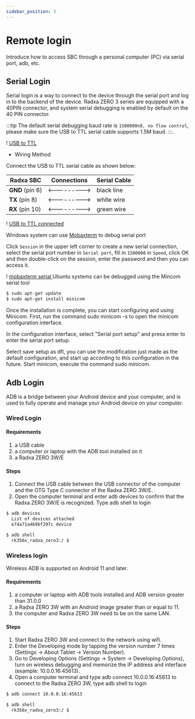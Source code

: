 ```yaml
---
sidebar_position: 3
---
```


# Remote login

Introduce how to access SBC through a personal computer (PC) via serial port, adb, etc.

## Serial Login

Serial login is a way to connect to the device through the serial port and log in to the backend of the device.
Radxa ZERO 3 series are equipped with a 40PIN connector, and system serial debugging is enabled by default on the 40 PIN connector.

:::tip
The default serial debugging baud rate is `1500000n8, no flow control`, please make sure the USB to TTL serial cable supports 1.5M baud.
:::.

! [USB to TTL](/img/accessories/600px-Usb2ttl-cable-definition.webp)

- Wiring Method

Connect the USB to TTL serial cable as shown below:

| Radxa SBC       | Connections | Serial Cable |
| --------------- | ----------- | ------------ |
| **GND** (pin 6) | <---------> | black line   |
| **TX** (pin 8)  | <---------> | white wire   |
| **RX** (pin 10) | <---------> | green wire   |

! [USB to TTL connected](/img/accessories/1000px-Serial-connection.webp)
<Tabs queryString="target">
<TabItem value="Windows" label="Windows">

Windows system can use [Mobaxterm](https://mobaxterm.mobatek.net/) to debug serial port

Click `Session` in the upper left corner to create a new serial connection, select the serial port number in `Serial port`, fill in `1500000` in `Speed`, click OK and then double-click on the session, enter the password and then you can access it.

! [mobaxterm serial ](/img/zero/zero3w/mobaxterm-serial.webp)
</TabItem>
<TabItem value="Ubuntu" label="Ubuntu">
Ubuntu systems can be debugged using the Mincom serial tool

```bash
$ sudo apt-get update
$ sudo apt-get install minicom
```

Once the installation is complete, you can start configuring and using Minicom.
First, run the command sudo minicom -s to open the minicom configuration interface.

In the configuration interface, select "Serial port setup" and press enter to enter the serial port setup.

Select save setup as dfl, you can use the modification just made as the default configuration, and start up according to this configuration in the future.
Start minicom, execute the command sudo minicom.

</TabItem>
</Tabs>

## Adb Login

ADB is a bridge between your Android device and your computer, and is used to fully operate and manage your Android device on your computer.

### Wired Login

#### Requirements

1. a USB cable
2. a computer or laptop with the ADB tool installed on it
3. a Radxa ZERO 3W/E

#### Steps

1. Connect the USB cable between the USB connector of the computer and the OTG Type C connector of the Radxa ZERO 3W/E.
2. Open the computer terminal and enter adb devices to confirm that the Radxa ZERO 3W/E is recognized.
   Type adb shell to login

```bash
$ adb devices
  List of devices attached
  e74a71a469bf207c device

$ adb shell
  rk356x_radxa_zero3:/ $
```

### Wireless login

Wireless ADB is supported on Android 11 and later.

#### Requirements

1. a computer or laptop with ADB tools installed and ADB version greater than 31.0.0
2. a Radxa ZERO 3W with an Android image greater than or equal to 11.
3. the computer and Radxa ZERO 3W need to be on the same LAN.

#### Steps

1. Start Radxa ZERO 3W and connect to the network using wifi.
2. Enter the Developing mode by tapping the version number 7 times (Settings -> About Tablet -> Version Number).
3. Go to Developing Options (Settings -> System -> Developing Options), turn on wireless debugging and memorize the IP address and interface (example: 10.0.0.16:45613).
4. Open a computer terminal and type adb connect 10.0.0.16:45613 to connect to the Radxa ZERO 3W, type adb shell to login

```bash
$ adb connect 10.0.0.16:45613

$ adb shell
  rk356x_radxa_zero3:/ $
```

